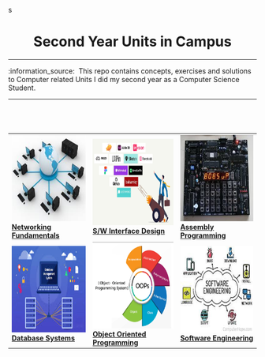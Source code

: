 s<h1 align="center">Second Year Units in Campus</h1>
<hr/>
:information_source: &nbsp;This repo contains concepts, exercises and solutions to Computer related Units I did my second year as a Computer Science Student.
<hr/>
<br/>
<br/>
<style type="text/css">
    .center{
        display:flex;
        align-items:center;
        justify-conent:center;
    }

</style>
<table class="center" >
<tr>
<td><a href="./0x01-COMP_215/README.md"><img src="./docs/images/networking.jpeg" width="175px;" height="175px;" alt="networking-fundmentals"/></a><br /><b><a href="./0x01-COMP_215/README.md">Networking Fundamentals</a></b></a></td>
<td><a href="./0x02-COMP_216/README.md"><img src="./docs/images/interface.png" width="180px;" height="175px;" alt="interface-desing"/></a><br /><b><a href="./0x02-COMP_216/README.md">S/W  Interface Design</a></b></a></td>
<td><a href="./0x03-COMP_211/README.md"><img src="./docs/images/assembly.jpeg" width="180px;" height="175px;" alt="assemly-programming"/></a><br /><b><a href="./0x04-COMP_211/README.md">Assembly Programming</a></b></a></td>
</tr>

<tr>
<td><a href="./0x06-COMP_213/README.md"><img src="./docs/images/dbms.jpeg" width="175px;" height="175px;" alt="networking-fundmentals"/></a><br /><b><a href="./0x05-COMP_214/README.md">Database Systems</a></b></a></td>
<td><a href="./0x06-COMP_213/README.md"><img src="./docs/images/oop.png" width="175px;" height="175px;" alt="object-oriented-programmig"/></a><br /><b><a href="./0x06-COMP_213/README.md">Object Oriented Programming</a></b></a></td>
<td><a href="./0x04-COMP_212/README.md"><img src="./docs/images/software-engineering.jpeg" width="175px;" height="175px;" alt="object-oriented-programmig"/></a><br /><b><a href="./0x04-COMP_212/README.md">Software Engineering</a></b></a></td>
</tr>
</table>

 